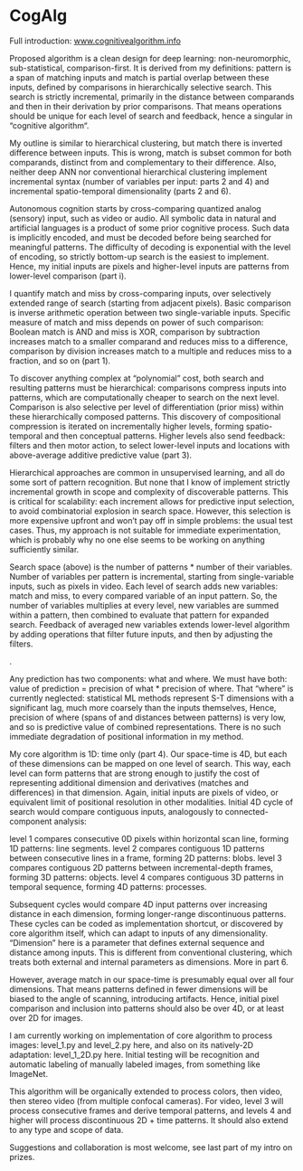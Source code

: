CogAlg
======

Full introduction: www.cognitivealgorithm.info

Proposed algorithm is a clean design for deep learning: non-neuromorphic, sub-statistical, comparison-first. It is derived from my definitions: pattern is a span of matching inputs and match is partial overlap between these inputs, defined by comparisons in hierarchically selective search. This search is strictly incremental, primarily in the distance between comparands and then in their derivation by prior comparisons. That means operations should be unique for each level of search and feedback, hence a singular in “cognitive algorithm“.

My outline is similar to hierarchical clustering, but match there is inverted difference between inputs. This is wrong, match is subset common for both comparands, distinct from and complementary to their difference. Also, neither deep ANN nor conventional hierarchical clustering implement incremental syntax (number of variables per input: parts 2 and 4) and incremental spatio-temporal dimensionality (parts 2 and 6).

Autonomous cognition starts by cross-comparing quantized analog (sensory) input, such as video or audio. All symbolic data in natural and artificial languages is a product of some prior cognitive process. Such data is implicitly encoded, and must be decoded before being searched for meaningful patterns. The difficulty of decoding is exponential with the level of encoding, so strictly bottom-up search is the easiest to implement. Hence, my initial inputs are pixels and higher-level inputs are patterns from lower-level comparison (part i).

I quantify match and miss by cross-comparing inputs, over selectively extended range of search (starting from adjacent pixels). Basic comparison is inverse arithmetic operation between two single-variable inputs. Specific measure of match and miss depends on power of such comparison: Boolean match is AND and miss is XOR, comparison by subtraction increases match to a smaller comparand and reduces miss to a difference, comparison by division increases match to a multiple and reduces miss to a fraction, and so on (part 1).

To discover anything complex at “polynomial” cost, both search and resulting patterns must be hierarchical: comparisons compress inputs into patterns, which are computationally cheaper to search on the next level. Comparison is also selective per level of differentiation (prior miss) within these hierarchically composed patterns. This discovery of compositional compression is iterated on incrementally higher levels, forming spatio-temporal and then conceptual patterns. Higher levels also send feedback: filters and then motor action, to select lower-level inputs and locations with above-average additive predictive value (part 3).

Hierarchical approaches are common in unsupervised learning, and all do some sort of pattern recognition. But none that I know of implement strictly incremental growth in scope and complexity of discoverable patterns. This is critical for scalability: each increment allows for predictive input selection, to avoid combinatorial explosion in search space. However, this selection is more expensive upfront and won’t pay off in simple problems: the usual test cases. Thus, my approach is not suitable for immediate experimentation, which is probably why no one else seems to be working on anything sufficiently similar.

Search space (above) is the number of patterns * number of their variables. Number of variables per pattern is incremental, starting from single-variable inputs, such as pixels in video. Each level of search adds new variables: match and miss, to every compared variable of an input pattern. So, the number of variables multiplies at every level, new variables are summed within a pattern, then combined to evaluate that pattern for expanded search. Feedback of averaged new variables extends lower-level algorithm by adding operations that filter future inputs, and then by adjusting the filters.

.

Any prediction has two components: what and where. We must have both: value of prediction = precision of what * precision of where. That “where” is currently neglected: statistical ML methods represent S-T dimensions with a significant lag, much more coarsely than the inputs themselves, Hence, precision of where (spans of and distances between patterns) is very low, and so is predictive value of combined representations. There is no such immediate degradation of positional information in my method.

My core algorithm is 1D: time only (part 4). Our space-time is 4D, but each of  these dimensions can be mapped on one level of search. This way, each level can form patterns that are strong enough to justify the cost of representing additional dimension and derivatives (matches and differences) in that dimension.
Again, initial inputs are pixels of video, or equivalent limit of positional resolution in other modalities.
Initial 4D cycle of search would compare contiguous inputs, analogously to connected-component analysis:

level 1 compares consecutive 0D pixels within horizontal scan line, forming 1D patterns: line segments.
level 2 compares contiguous 1D patterns between consecutive lines in a frame, forming 2D patterns: blobs.
level 3 compares contiguous 2D patterns between incremental-depth frames, forming 3D patterns: objects.
level 4 compares contiguous 3D patterns in temporal sequence, forming 4D patterns: processes.

Subsequent cycles would compare 4D input patterns over increasing distance in each dimension, forming longer-range discontinuous patterns. These cycles can be coded as implementation shortcut, or discovered by core algorithm itself, which can adapt to inputs of any dimensionality. “Dimension” here is a parameter that defines external sequence and distance among inputs. This is different from conventional clustering, which treats both external and internal parameters as dimensions. More in part 6.

However, average match in our space-time is presumably equal over all four dimensions. That means patterns defined in fewer dimensions will be biased to the angle of scanning, introducing artifacts. Hence, initial pixel comparison and inclusion into patterns should also be over 4D, or at least over 2D for images.

I am currently working on implementation of core algorithm to process images: level_1.py and level_2.py here,
and also on its natively-2D adaptation: level_1_2D.py here.
Initial testing will be recognition and automatic labeling of manually labeled images, from something like ImageNet.

This algorithm will be organically extended to process colors, then video, then stereo video (from multiple confocal cameras).
For video, level 3 will process consecutive frames and derive temporal patterns, and levels 4 and higher will process discontinuous 2D + time patterns. It should also extend to any type and scope of data.

Suggestions and collaboration is most welcome, see last part of my intro on prizes.


